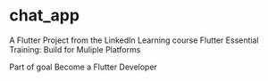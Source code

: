 # chat_app

A Flutter Project from the LinkedIn Learning course Flutter Essential Training: Build for Muliple Platforms

Part of goal Become a Flutter Developer
